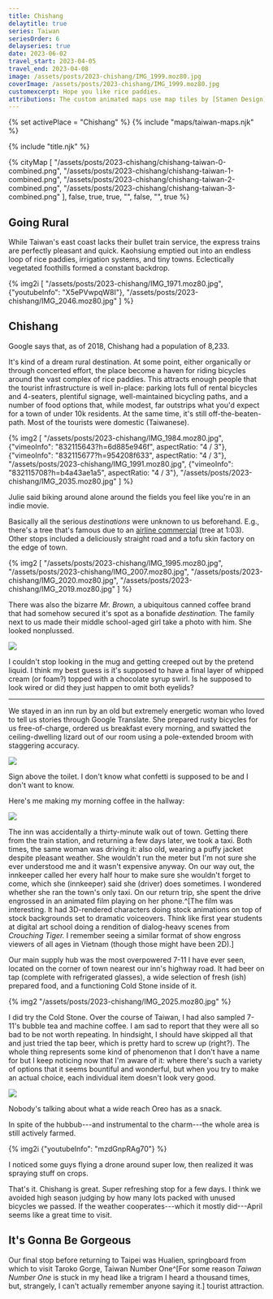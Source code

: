 ```yaml
---
title: Chishang
delaytitle: true
series: Taiwan
seriesOrder: 6
delayseries: true
date: 2023-06-02
travel_start: 2023-04-05
travel_end: 2023-04-08
image: /assets/posts/2023-chishang/IMG_1999.moz80.jpg
coverImage: /assets/posts/2023-chishang/IMG_1999.moz80.jpg
customexcerpt: Hope you like rice paddies.
attributions: The custom animated maps use map tiles by [Stamen Design](http://maps.stamen.com/) (CC BY 3.0), hosted by [Stadia Maps](https://stadiamaps.com/). Country outline data from [DataHub](https://datahub.io/core/geo-countries) (PDDL), originally by [Natural Earth](https://www.naturalearthdata.com/) (public domain). Code to make the city maps is based off of [marceloprates/prettymaps](https://github.com/marceloprates/prettymaps/). Data for all maps &copy; OpenStreetMap contributors (ODbL).
---
```


<!-- Image graveyard:
assets/posts/2023-chishang/IMG_1982.moz80.jpg
-->

<!-- Videos:
- [x] chishang-bike [vm] [832115643?h=6d885e946f]
- [x] chishang-drone [yt] [mzdGnpRAg70]
- [x] chishang-field [vm] [832115677?h=954208f633]
- [x] chishang-train [yt] [X5ePVwpqW8I]
- [x] chishang-wheel [vm] [832115708?h=b4a43ae1a5]
-->

{% set activePlace = "Chishang" %}
{% include "maps/taiwan-maps.njk" %}

{% include "title.njk" %}

{% cityMap [
    "/assets/posts/2023-chishang/chishang-taiwan-0-combined.png",
    "/assets/posts/2023-chishang/chishang-taiwan-1-combined.png",
    "/assets/posts/2023-chishang/chishang-taiwan-2-combined.png",
    "/assets/posts/2023-chishang/chishang-taiwan-3-combined.png"
], false, true, true, "", false, "", true %}

## Going Rural

While Taiwan's east coast lacks their bullet train service, the express trains are perfectly pleasant and quick. Kaohsiung emptied out into an endless loop of rice paddies, irrigation systems, and tiny towns. Eclectically vegetated foothills formed a constant backdrop.

{% img2i [
    "/assets/posts/2023-chishang/IMG_1971.moz80.jpg",
    {"youtubeInfo": "X5ePVwpqW8I"},
    "/assets/posts/2023-chishang/IMG_2046.moz80.jpg"
] %}

## Chishang

Google says that, as of 2018, Chishang had a population of 8,233.

It's kind of a dream rural destination. At some point, either organically or through concerted effort, the place become a haven for riding bicycles around the vast complex of rice paddies. This attracts enough people that the tourist infrastructure is well in-place: parking lots full of rental bicycles and 4-seaters, plentiful signage, well-maintained bicycling paths, and a number of food options that, while modest, far outstrips what you'd expect for a town of under 10k residents. At the same time, it's still off-the-beaten-path. Most of the tourists were domestic (Taiwanese).

{% img2 [
    "/assets/posts/2023-chishang/IMG_1984.moz80.jpg",
    {"vimeoInfo": "832115643?h=6d885e946f", aspectRatio: "4 / 3"},
    {"vimeoInfo": "832115677?h=954208f633", aspectRatio: "4 / 3"},
    "/assets/posts/2023-chishang/IMG_1991.moz80.jpg",
    {"vimeoInfo": "832115708?h=b4a43ae1a5", aspectRatio: "4 / 3"},
    "/assets/posts/2023-chishang/IMG_2035.moz80.jpg"
] %}

<p class="figcaption">Julie said biking around alone around the fields you feel like you're in an indie movie.</p>

Basically all the serious _destinations_ were unknown to us beforehand. E.g., there's a tree that's famous due to an [airline commercial](https://www.youtube.com/watch?v=0WwXG9HrWEM) (tree at 1:03). Other stops included a deliciously straight road and a tofu skin factory on the edge of town.

{% img2 [
    "/assets/posts/2023-chishang/IMG_1995.moz80.jpg",
    "/assets/posts/2023-chishang/IMG_2007.moz80.jpg",
    "/assets/posts/2023-chishang/IMG_2020.moz80.jpg",
    "/assets/posts/2023-chishang/IMG_2019.moz80.jpg"
] %}

There was also the bizarre _Mr. Brown,_ a ubiquitous canned coffee brand that had somehow secured it's spot as a bonafide _destination._ The family next to us made their middle school-aged girl take a photo with him. She looked nonplussed.

![](/assets/posts/2023-chishang/IMG_2005.moz80.jpg)

<p class="figcaption">I couldn't stop looking in the mug and getting creeped out by the pretend liquid. I think my best guess is it's supposed to have a final layer of whipped cream (or foam?) topped with a chocolate syrup swirl. Is he supposed to look wired or did they just happen to omit both eyelids?</p>

---

We stayed in an inn run by an old but extremely energetic woman who loved to tell us stories through Google Translate. She prepared rusty bicycles for us free-of-charge, ordered us breakfast every morning, and swatted the ceiling-dwelling lizard out of our room using a pole-extended broom with staggering accuracy.

![](/assets/posts/2023-chishang/IMG_1976.moz80.jpg)

<p class="figcaption">Sign above the toilet. I don't know what confetti is supposed to be and I don't want to know.</p>

Here's me making my morning coffee in the hallway:

![](/assets/posts/2023-chishang/IMG_2027.moz80.jpg)

The inn was accidentally a thirty-minute walk out of town. Getting there from the train station, and returning a few days later, we took a taxi. Both times, the same woman was driving it: also old, wearing a puffy jacket despite pleasant weather. She wouldn't run the meter but I'm not sure she ever understood me and it wasn't expensive anyway. On our way out, the innkeeper called her every half hour to make sure she wouldn't forget to come, which she (innkeeper) said she (driver) does sometimes. I wondered whether she ran the town's only taxi. On our return trip, she spent the drive engrossed in an animated film playing on her phone.^[The film was interesting. It had 3D-rendered characters doing stock animations on top of stock backgrounds set to dramatic voiceovers. Think like first year students at digital art school doing a rendition of dialog-heavy scenes from _Crouching Tiger._ I remember seeing a similar format of show engross viewers of all ages in Vietnam (though those might have been 2D).]

Our main supply hub was the most overpowered 7-11 I have ever seen, located on the corner of town nearest our inn's highway road. It had beer on tap (complete with refrigerated glasses), a wide selection of fresh (ish) prepared food, and a functioning Cold Stone inside of it.

{% img2 "/assets/posts/2023-chishang/IMG_2025.moz80.jpg" %}

<p class="figcaption">I did try the Cold Stone. Over the course of Taiwan, I had also sampled 7-11's bubble tea and machine coffee. I am sad to report that they were all so bad to be not worth repeating. In hindsight, I should have skipped all that and just tried the tap beer, which is pretty hard to screw up (right?). The whole thing represents some kind of phenomenon that I don't have a name for but I keep noticing now that I'm aware of it: where there's such a variety of options that it seems bountiful and wonderful, but when you try to make an actual choice, each individual item doesn't look very good.</p>

![](/assets/posts/2023-chishang/IMG_2024.moz80.jpg)

<p class="figcaption">Nobody's talking about what a wide reach Oreo has as a snack.</p>

In spite of the hubbub---and instrumental to the charm---the whole area is still actively farmed.

{% img2i {"youtubeInfo": "mzdGnpRAg70"} %}

<p class="figcaption">I noticed some guys flying a drone around super low, then realized it was spraying stuff on crops.</p>

That's it. Chishang is great. Super refreshing stop for a few days. I think we avoided high season judging by how many lots packed with unused bicycles we passed. If the weather cooperates---which it mostly did---April seems like a great time to visit.

## It's Gonna Be Gorgeous

Our final stop before returning to Taipei was Hualien, springboard from which to visit Taroko Gorge, Taiwan Number One^[For some reason _Taiwan Number One_ is stuck in my head like a trigram I heard a thousand times, but, strangely, I can't actually remember anyone saying it.] tourist attraction.
